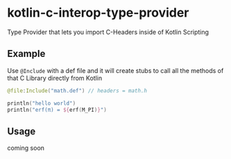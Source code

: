 # kotlin-c-interop-type-provider

Type Provider that lets you import C-Headers inside of Kotlin Scripting

## Example

Use `@Include` with a def file and it will create stubs to call all the methods of that C Library directly from Kotlin

```kotlin
@file:Include("math.def") // headers = math.h

println("hello world")
println("erf(π) = ${erf(M_PI)}")
```

## Usage

coming soon
